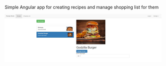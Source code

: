 Simple Angular app for creating recipes and manage shopping list for them

![screen](https://github.com/cziczer/Recipe-App/blob/master/mainPage.JPG?raw=true)
